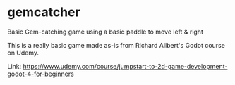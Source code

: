 # gemcatcher
Basic Gem-catching game using a basic paddle to move left &amp; right

This is a really basic game made as-is from Richard Allbert's Godot course on Udemy.

Link: https://www.udemy.com/course/jumpstart-to-2d-game-development-godot-4-for-beginners
